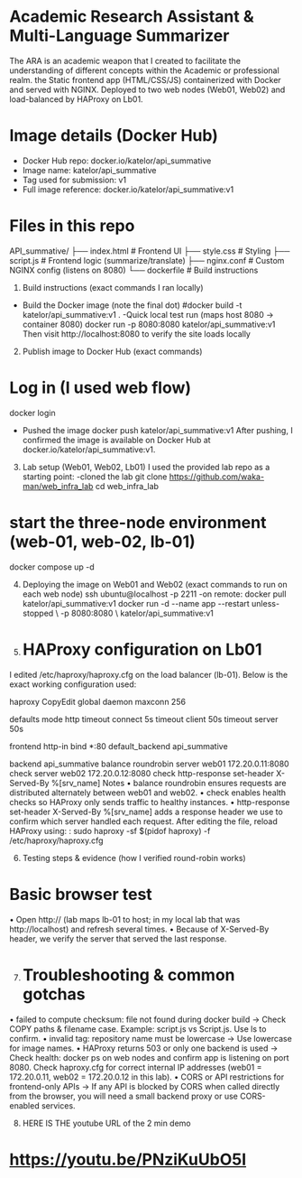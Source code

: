 # Academic Research Assistant & Multi-Language Summarizer
The ARA is an academic weapon that I created to facilitate the understanding of different concepts within the Academic or professional realm. the Static frontend app (HTML/CSS/JS) containerized with Docker and served with NGINX. Deployed to two web nodes (Web01, Web02) and load-balanced by HAProxy on Lb01.

# Image details (Docker Hub)
- Docker Hub repo: docker.io/katelor/api_summative
- Image name: katelor/api_summative
- Tag used for submission: v1
- Full image reference: docker.io/katelor/api_summative:v1

# Files in this repo 
API_summative/
├── index.html # Frontend UI
├── style.css # Styling
├── script.js # Frontend logic (summarize/translate)
├── nginx.conf # Custom NGINX config (listens on 8080)
└── dockerfile # Build instructions

1) Build instructions (exact commands I ran locally)
- Build the Docker image (note the final dot)
#docker build -t katelor/api_summative:v1 .
-Quick local test run (maps host 8080 -> container 8080)
docker run -p 8080:8080 katelor/api_summative:v1
Then visit http://localhost:8080 to verify the site loads locally

2) Publish image to Docker Hub (exact commands)
# Log in (I used web flow)
docker login

- Pushed the image
docker push katelor/api_summative:v1
After pushing, I confirmed the image is available on Docker Hub at docker.io/katelor/api_summative:v1.

3) Lab setup (Web01, Web02, Lb01)
I used the provided lab repo as a starting point:
 -cloned the lab
git clone https://github.com/waka-man/web_infra_lab
cd web_infra_lab
# start the three-node environment (web-01, web-02, lb-01)
docker compose up -d

4) Deploying the image on Web01 and Web02 (exact commands to run on each web node)
ssh ubuntu@localhost -p 2211
-on remote:
docker pull katelor/api_summative:v1
docker run -d --name app --restart unless-stopped \  -p 8080:8080 \ katelor/api_summative:v1

5) # HAProxy configuration on Lb01
I edited /etc/haproxy/haproxy.cfg on the load balancer (lb-01). Below is the exact working configuration used:

haproxy
CopyEdit
global
    daemon
    maxconn 256

defaults
    mode http
    timeout connect 5s
    timeout client  50s
    timeout server  50s

frontend http-in
    bind *:80
    default_backend api_summative

backend api_summative
    balance roundrobin
    server web01 172.20.0.11:8080 check
    server web02 172.20.0.12:8080 check
    http-response set-header X-Served-By %[srv_name]
Notes
•	balance roundrobin ensures requests are distributed alternately between web01 and web02.
•	check enables health checks so HAProxy only sends traffic to healthy instances.
•	http-response set-header X-Served-By %[srv_name] adds a response header we use to confirm which server handled each request.
After editing the file, reload HAProxy using:
 : sudo haproxy -sf $(pidof haproxy) -f /etc/haproxy/haproxy.cfg

6) Testing steps & evidence (how I verified round-robin works)
 # Basic browser test
•	Open http://<lb-ip-or-localhost> (lab maps lb-01 to host; in my local lab that was http://localhost) and refresh several times.
•	Because of X-Served-By header, we verify the server that served the last response.

7) # Troubleshooting & common gotchas
•	failed to compute checksum: file not found during docker build
-> Check COPY paths & filename case. Example: script.js vs Script.js. Use ls to confirm.
•	invalid tag: repository name must be lowercase
-> Use lowercase for image names.
•	HAProxy returns 503 or only one backend is used
-> Check health: docker ps on web nodes and confirm app is listening on port 8080. Check haproxy.cfg for correct internal IP addresses (web01 = 172.20.0.11, web02 = 172.20.0.12 in this lab).
•	CORS or API restrictions for frontend-only APIs
-> If any API is blocked by CORS when called directly from the browser, you will need a small backend proxy or use CORS-enabled services.

8) HERE IS THE youtube URL of the 2 min demo
# https://youtu.be/PNziKuUbO5I


